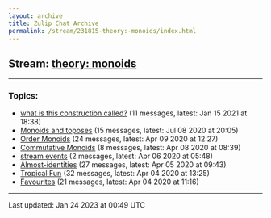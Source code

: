 ```yaml
---
layout: archive
title: Zulip Chat Archive
permalink: /stream/231815-theory:-monoids/index.html
---
```


## Stream: [theory: monoids](https://mattecapu.github.io/ct-zulip-archive/stream/231815-theory:-monoids/index.html)
---

### Topics:

* [what is this construction called?](topic/topic_what.20is.20this.20construction.20called.3F.html) (11 messages, latest: Jan 15 2021 at 18:38)
* [Monoids and toposes](topic/topic_Monoids.20and.20toposes.html) (15 messages, latest: Jul 08 2020 at 20:05)
* [Order Monoids](topic/topic_Order.20Monoids.html) (24 messages, latest: Apr 09 2020 at 12:27)
* [Commutative Monoids](topic/topic_Commutative.20Monoids.html) (8 messages, latest: Apr 08 2020 at 08:39)
* [stream events](topic/topic_stream.20events.html) (2 messages, latest: Apr 06 2020 at 05:48)
* [Almost-identities](topic/topic_Almost-identities.html) (27 messages, latest: Apr 05 2020 at 09:43)
* [Tropical Fun](topic/topic_Tropical.20Fun.html) (32 messages, latest: Apr 04 2020 at 13:25)
* [Favourites](topic/topic_Favourites.html) (21 messages, latest: Apr 04 2020 at 11:16)

<hr><p>Last updated: Jan 24 2023 at 00:49 UTC</p>